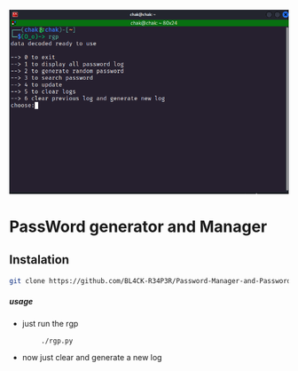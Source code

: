 ![rgp](./rgp.png)
# PassWord generator and Manager
## Instalation
```bash
git clone https://github.com/BL4CK-R34P3R/Password-Manager-and-Password-generator

```
##### usage
- just run the rgp

```
        ./rgp.py
```

- now just clear and generate a new log
